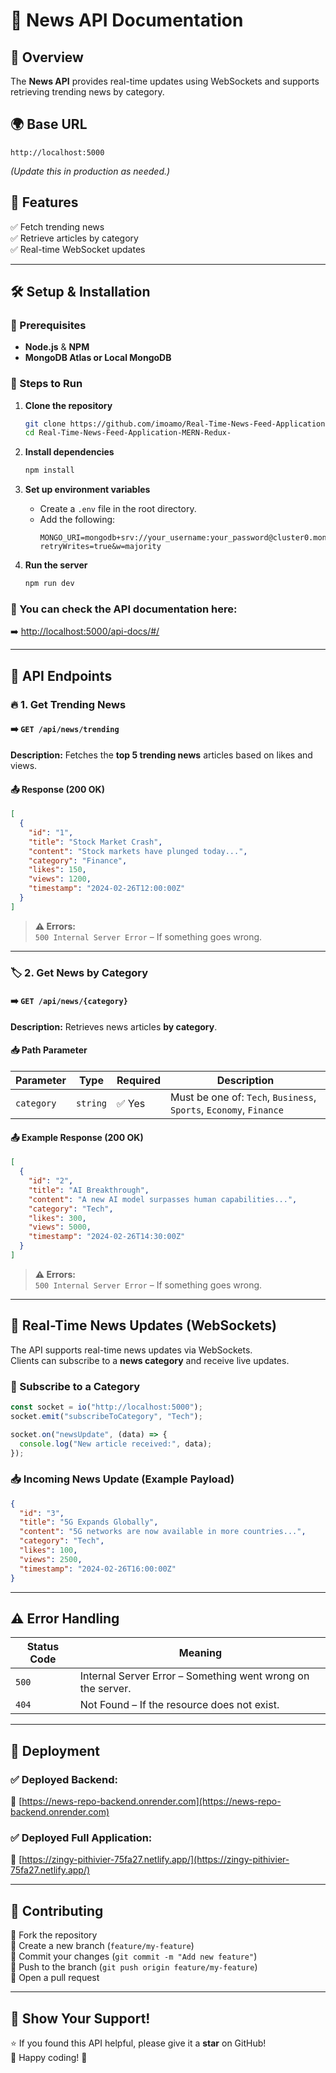 # 📰 News API Documentation  

## 📌 Overview  
The **News API** provides real-time updates using WebSockets and supports retrieving trending news by category.  

## 🌍 Base URL  
```
http://localhost:5000
```
*(Update this in production as needed.)*  

## 🚀 Features  
✅ Fetch trending news  
✅ Retrieve articles by category  
✅ Real-time WebSocket updates  

---

## 🛠️ Setup & Installation  

### 🔹 Prerequisites  
- **Node.js** & **NPM**  
- **MongoDB Atlas or Local MongoDB**  

### 🔹 Steps to Run  

1. **Clone the repository**  
   ```sh
   git clone https://github.com/imoamo/Real-Time-News-Feed-Application-MERN-Redux-.git
   cd Real-Time-News-Feed-Application-MERN-Redux-
   ```

2. **Install dependencies**  
   ```sh
   npm install
   ```

3. **Set up environment variables**  
   - Create a `.env` file in the root directory.  
   - Add the following:  
     ```
     MONGO_URI=mongodb+srv://your_username:your_password@cluster0.mongodb.net/news_app?retryWrites=true&w=majority
     ```

4. **Run the server**  
   ```sh
   npm run dev
   ```

### 📌 You can check the API documentation here:  
➡️ [http://localhost:5000/api-docs/#/](http://localhost:5000/api-docs/#/)  

---

## 📖 API Endpoints  

### 🔥 1. Get Trending News  
#### ➡️ `GET /api/news/trending`  
**Description:** Fetches the **top 5 trending news** articles based on likes and views.  

#### 📤 Response (200 OK)  
```json
[
  {
    "id": "1",
    "title": "Stock Market Crash",
    "content": "Stock markets have plunged today...",
    "category": "Finance",
    "likes": 150,
    "views": 1200,
    "timestamp": "2024-02-26T12:00:00Z"
  }
]
```
> **⚠️ Errors:**  
> `500 Internal Server Error` – If something goes wrong.  

---

### 🏷️ 2. Get News by Category  
#### ➡️ `GET /api/news/{category}`  
**Description:** Retrieves news articles **by category**.  

#### 📥 Path Parameter  
| Parameter | Type   | Required | Description |
|-----------|--------|----------|-------------|
| `category` | `string` | ✅ Yes | Must be one of: `Tech`, `Business`, `Sports`, `Economy`, `Finance` |

#### 📤 Example Response (200 OK)  
```json
[
  {
    "id": "2",
    "title": "AI Breakthrough",
    "content": "A new AI model surpasses human capabilities...",
    "category": "Tech",
    "likes": 300,
    "views": 5000,
    "timestamp": "2024-02-26T14:30:00Z"
  }
]
```
> **⚠️ Errors:**  
> `500 Internal Server Error` – If something goes wrong.  

---

## 🔄 Real-Time News Updates (WebSockets)  
The API supports real-time news updates via WebSockets.  
Clients can subscribe to a **news category** and receive live updates.  

### 🔔 Subscribe to a Category  
```javascript
const socket = io("http://localhost:5000");
socket.emit("subscribeToCategory", "Tech");

socket.on("newsUpdate", (data) => {
  console.log("New article received:", data);
});
```

### 📥 Incoming News Update (Example Payload)  
```json
{
  "id": "3",
  "title": "5G Expands Globally",
  "content": "5G networks are now available in more countries...",
  "category": "Tech",
  "likes": 100,
  "views": 2500,
  "timestamp": "2024-02-26T16:00:00Z"
}
```

---

## ⚠️ Error Handling  
| Status Code | Meaning |
|-------------|---------|
| `500` | Internal Server Error – Something went wrong on the server. |
| `404` | Not Found – If the resource does not exist. |

---

## 🚀 Deployment  
### ✅ **Deployed Backend:**  
🔗 [https://news-repo-backend.onrender.com](https://news-repo-backend.onrender.com)  

### ✅ **Deployed Full Application:**  
🔗 [https://zingy-pithivier-75fa27.netlify.app/](https://zingy-pithivier-75fa27.netlify.app/)  

---

## 📌 Contributing  
🔹 Fork the repository  
🔹 Create a new branch (`feature/my-feature`)  
🔹 Commit your changes (`git commit -m "Add new feature"`)  
🔹 Push to the branch (`git push origin feature/my-feature`)  
🔹 Open a pull request  

---

## 🌟 Show Your Support!  
⭐ If you found this API helpful, please give it a **star** on GitHub!  
🚀 Happy coding! 🎉
